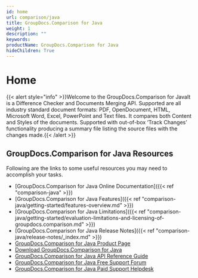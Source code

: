 ```yaml
---
id: home
url: comparison/java
title: GroupDocs.Comparison for Java
weight: 1
description: ""
keywords: 
productName: GroupDocs.Comparison for Java
hideChildren: True
---
```

#  Home 

{{< alert style="info" >}}Welcome to the GroupDocs.Comparison for JavaIt is a Difference Checker and Documents Merging API. Supported are all industry standard document formats: PDF, OpenDocument, HTML, Microsoft Word, Excel, PowerPoint and Text files. It compares both Content and Styles of the documents. Supported with out-of-box ‘Track Changes’ functionality producing a summary file listing the source files with the changes made.{{< /alert >}}

## GroupDocs.Comparison for Java Resources

Following are the links to some useful resources you may need to accomplish your tasks.

*   [GroupDocs.Comparison for Java Online Documentation]({{< ref "comparison-java" >}})
*   [GroupDocs.Comparison for Java Features]({{< ref "comparison-java/getting-started/features-overview.md" >}})
*   [GroupDocs.Comparison for Java Limitations]({{< ref "comparison-java/getting-started/evaluation-limitations-and-licensing-of-groupdocs.comparison.md" >}})
*   [GroupDocs.Comparison for Java Release Notes]({{< ref "comparison-java/release-notes/_index.md" >}})
*   [GroupDocs.Comparison for Java Product Page](https://products.groupdocs.com/comparison/java)
*   [Download GroupDocs.Comparison for Java](https://repository.groupdocs.com/webapp/#/artifacts/browse/tree/General/repo/com/groupdocs/groupdocs-comparison)
*   [GroupDocs.Comparison for Java API Reference Guide](https://apireference.groupdocs.com/java/comparison)
*   [GroupDocs.Comparison for Java Free Support Forum](https://forum.groupdocs.com/c/comparison)
*   [GroupDocs.Comparison for Java Paid Support Helpdesk](https://helpdesk.groupdocs.com/)
